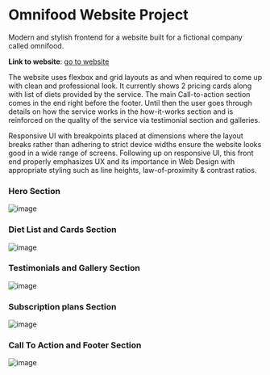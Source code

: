 # Omnifood Website Project

Modern and stylish frontend for a website built for a fictional company called omnifood.

**Link to website**: [go to website](https://omnifood-project-akheel.netlify.app/)

The website uses flexbox and grid layouts as and when required to come up with clean and professional look. It currently shows 2 pricing cards along with list of diets provided by the service. The main Call-to-action section comes in the end right before the footer. Until then the user goes through details on how the service works in the how-it-works section and is reinforced on the quality of the service via testimonial section and galleries.

Responsive UI with breakpoints placed at dimensions where the layout breaks rather than adhering to strict device widths ensure the website looks good in a wide range of screens. Following up on responsive UI, this front end properly emphasizes UX and its importance in Web Design with appropriate styling such as line heights, law-of-proximity & contrast ratios.

### Hero Section ###
![image](https://user-images.githubusercontent.com/73631606/158005262-680da066-564b-4457-845a-03973139b711.png)

### Diet List and Cards Section ###
![image](https://user-images.githubusercontent.com/73631606/158005322-85c7d0a3-2023-486e-9527-b9bceacf1eea.png)

### Testimonials and Gallery Section ###
![image](https://user-images.githubusercontent.com/73631606/158005348-cea871b7-acf6-4b8d-b010-08c1ce67b6eb.png)

### Subscription plans Section ###
![image](https://user-images.githubusercontent.com/73631606/158005370-81f42a7f-689e-4e0a-a475-9f89de4665e8.png)

### Call To Action and Footer Section ###
![image](https://user-images.githubusercontent.com/73631606/158005392-ba6cc474-8fc9-436c-8457-64876254bd03.png)
